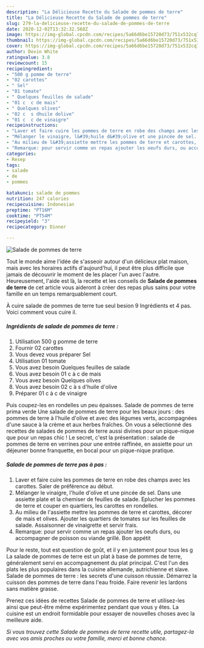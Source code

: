 ```yaml
---
description: "La Délicieuse Recette du Salade de pommes de terre"
title: "La Délicieuse Recette du Salade de pommes de terre"
slug: 279-la-delicieuse-recette-du-salade-de-pommes-de-terre
date: 2020-12-02T13:32:32.568Z
image: https://img-global.cpcdn.com/recipes/5a66d6be15720d73/751x532cq70/salade-de-pommes-de-terre-photo-principale-de-la-recette.jpg
thumbnail: https://img-global.cpcdn.com/recipes/5a66d6be15720d73/751x532cq70/salade-de-pommes-de-terre-photo-principale-de-la-recette.jpg
cover: https://img-global.cpcdn.com/recipes/5a66d6be15720d73/751x532cq70/salade-de-pommes-de-terre-photo-principale-de-la-recette.jpg
author: Devin White
ratingvalue: 3.8
reviewcount: 15
recipeingredient:
- "500 g pomme de terre"
- "02 carottes"
- " Sel"
- "01 tomate"
- " Quelques feuilles de salade"
- "01 c  c de mais"
- " Quelques olives"
- "02 c  s dhuile dolive"
- "01 c  c de vinaigre"
recipeinstructions:
- "Laver et faire cuire les pommes de terre en robe des champs avec les carottes. Saler de préférence au début."
- "Mélanger le vinaigre, l&#39;huile d&#39;olive et une pincée de sel. Dans une assiette plate et la chemiser de feuilles de salade. Eplucher les pommes de terre et couper en quartiers, les carottes en rondelles."
- "Au milieu de l&#39;assiette mettre les pommes de terre et carottes, décorer de mais et olives. Ajouter les quartiers de tomates sur les feuilles de salade. Assaisonner de vinaigrette et servir frais."
- "Remarque: pour servir comme un repas ajouter les oeufs durs, ou accompagner de poisson ou viande grillé. Bon appétit"
categories:
- Resep
tags:
- salade
- de
- pommes

katakunci: salade de pommes 
nutrition: 247 calories
recipecuisine: Indonesian
preptime: "PT16M"
cooktime: "PT54M"
recipeyield: "3"
recipecategory: Dinner

---
```



![Salade de pommes de terre](https://img-global.cpcdn.com/recipes/5a66d6be15720d73/751x532cq70/salade-de-pommes-de-terre-photo-principale-de-la-recette.jpg)

Tout le monde aime l'idée de s'asseoir autour d'un délicieux plat maison, mais avec les horaires actifs d'aujourd'hui, il peut être plus difficile que jamais de découvrir le moment de les placer l'un avec l'autre. Heureusement, l'aide est là, la recette et les conseils de <strong> Salade de pommes de terre </strong> de cet article vous aideront à créer des repas plus sains pour votre famille en un temps remarquablement court.

<!--inarticleads1-->

À cuire salade de pommes de terre tue seul besion 9 Ingrédients et 4 pas. Voici comment vous cuire il.

##### Ingrédients de salade de pommes de terre :

1. Utilisation 500 g pomme de terre
1. Fournir 02 carottes
1. Vous devez vous préparer  Sel
1. Utilisation 01 tomate
1. Vous avez besoin  Quelques feuilles de salade
1. Vous avez besoin 01 c à c de mais
1. Vous avez besoin  Quelques olives
1. Vous avez besoin 02 c à s d&#39;huile d&#39;olive
1. Préparer 01 c à c de vinaigre


Puis coupez-les en rondelles un peu épaisses. Salade de pommes de terre prima verde Une salade de pommes de terre pour les beaux jours : des pommes de terre à l&#39;huile d&#39;olive et avec des légumes verts, accompagnées d&#39;une sauce à la crème et aux herbes fraîches. On vous a sélectionné des recettes de salades de pommes de terre aussi divines pour un pique-nique que pour un repas chic ! Le secret, c&#39;est la présentation : salade de pommes de terre en verrines pour une entrée raffinée, en assiette pour un déjeuner bonne franquette, en bocal pour un pique-nique pratique. 

<!--inarticleads2-->

##### Salade de pommes de terre pas à pas :

1. Laver et faire cuire les pommes de terre en robe des champs avec les carottes. Saler de préférence au début.
1. Mélanger le vinaigre, l&#39;huile d&#39;olive et une pincée de sel. Dans une assiette plate et la chemiser de feuilles de salade. Eplucher les pommes de terre et couper en quartiers, les carottes en rondelles.
1. Au milieu de l&#39;assiette mettre les pommes de terre et carottes, décorer de mais et olives. Ajouter les quartiers de tomates sur les feuilles de salade. Assaisonner de vinaigrette et servir frais.
1. Remarque: pour servir comme un repas ajouter les oeufs durs, ou accompagner de poisson ou viande grillé. Bon appétit


Pour le reste, tout est question de goût, et il y en justement pour tous les g La salade de pommes de terre est un plat à base de pommes de terre, généralement servi en accompagnement du plat principal. C&#39;est l&#39;un des plats les plus populaires dans la cuisine allemande, autrichienne et slave. Salade de pommes de terre : les secrets d&#39;une cuisson réussie. Démarrez la cuisson des pommes de terre dans l&#39;eau froide. Faire revenir les lardons sans matière grasse. 

<!--inarticleads1-->

<p>
Prenez ces idées de recettes Salade de pommes de terre et utilisez-les ainsi que peut-être même expérimentez pendant que vous y êtes. La cuisine est un endroit formidable pour essayer de nouvelles choses avec la meilleure aide.
</p>

<p>
<i>Si vous trouvez cette Salade de pommes de terre recette utile, partagez-la avec vos amis proches ou votre famille, merci et bonne chance.</i>
</p>
